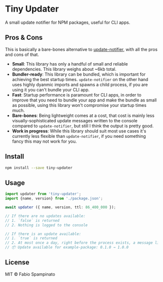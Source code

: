 # Tiny Updater

A small update notifier for NPM packages, useful for CLI apps.

## Pros & Cons

This is basically a bare-bones alternative to [update-notifier](https://github.com/yeoman/update-notifier), with all the pros and cons of that.

- **Small**: This library has only a handful of small and reliable dependencies. This library weighs about ~6kb total.
- **Bundler-ready**: This library can be bundled, which is important for achieving the best startup times. `update-notifier` on the other hand uses highly dyanmic imports and spawns a child process, if you are using it you can't bundle your CLI app.
- **Fast**: Startup performance is paramount for CLI apps, in order to improve that you need to bundle your app and make the bundle as small as possible, using this library won't compromise your startup times much.
- **Bare-bones**: Being lightweight comes at a cost, that cost is mainly less visually-sophisticated update messages written to the console compared to `update-notifier`, but still I think the output is pretty good.
- **Work in progress**: While this library should suit most use cases it's currently less flexible than `update-notifier`, if you need something fancy this may not work for you.

## Install

```sh
npm install --save tiny-updater
```

## Usage

```ts
import updater from 'tiny-updater';
import {name, version} from './package.json';

await updater ({ name, version, ttl: 86_400_000 });

// If there are no updates available:
// 1. `false` is returned
// 2. Nothing is logged to the console

// If there is an update available:
// 1. `true` is returned
// 2. At most once a day, right before the process exists, a message like the following is logged to the console:
// 📦 Update available for example-package: 0.1.0 → 1.0.0
```

## License

MIT © Fabio Spampinato
